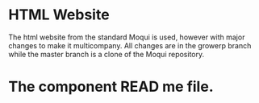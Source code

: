 # HTML Website

The html website from the standard Moqui is used, however with major changes to make it multicompany. All changes are in the growerp branch while the master branch is a clone of the Moqui repository. 

# The component READ me file.
[](https://raw.githubusercontent.com/growerp/PopRestStore/growerp/README.md ':include :type=md')